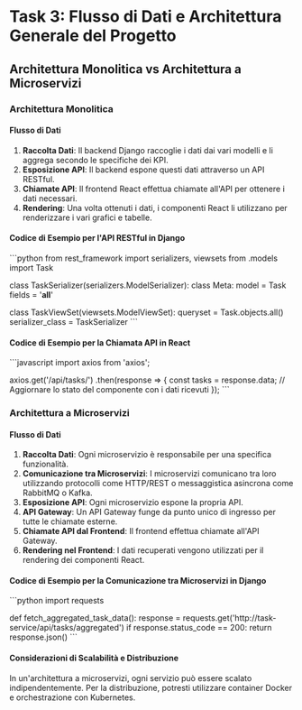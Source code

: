 
# Task 3: Flusso di Dati e Architettura Generale del Progetto

## Architettura Monolitica vs Architettura a Microservizi

### Architettura Monolitica

#### Flusso di Dati

1. **Raccolta Dati**: Il backend Django raccoglie i dati dai vari modelli e li aggrega secondo le specifiche dei KPI.
2. **Esposizione API**: Il backend espone questi dati attraverso un API RESTful.
3. **Chiamate API**: Il frontend React effettua chiamate all'API per ottenere i dati necessari.
4. **Rendering**: Una volta ottenuti i dati, i componenti React li utilizzano per renderizzare i vari grafici e tabelle.

#### Codice di Esempio per l'API RESTful in Django

\`\`\`python
from rest_framework import serializers, viewsets
from .models import Task

class TaskSerializer(serializers.ModelSerializer):
    class Meta:
        model = Task
        fields = '__all__'

class TaskViewSet(viewsets.ModelViewSet):
    queryset = Task.objects.all()
    serializer_class = TaskSerializer
\`\`\`

#### Codice di Esempio per la Chiamata API in React

\`\`\`javascript
import axios from 'axios';

axios.get('/api/tasks/')
     .then(response => {
         const tasks = response.data;
         // Aggiornare lo stato del componente con i dati ricevuti
     });
\`\`\`

### Architettura a Microservizi

#### Flusso di Dati

1. **Raccolta Dati**: Ogni microservizio è responsabile per una specifica funzionalità.
2. **Comunicazione tra Microservizi**: I microservizi comunicano tra loro utilizzando protocolli come HTTP/REST o messaggistica asincrona come RabbitMQ o Kafka.
3. **Esposizione API**: Ogni microservizio espone la propria API.
4. **API Gateway**: Un API Gateway funge da punto unico di ingresso per tutte le chiamate esterne.
5. **Chiamate API dal Frontend**: Il frontend effettua chiamate all'API Gateway.
6. **Rendering nel Frontend**: I dati recuperati vengono utilizzati per il rendering dei componenti React.

#### Codice di Esempio per la Comunicazione tra Microservizi in Django

\`\`\`python
import requests

def fetch_aggregated_task_data():
    response = requests.get('http://task-service/api/tasks/aggregated')
    if response.status_code == 200:
        return response.json()
\`\`\`

#### Considerazioni di Scalabilità e Distribuzione

In un'architettura a microservizi, ogni servizio può essere scalato indipendentemente. Per la distribuzione, potresti utilizzare container Docker e orchestrazione con Kubernetes.
